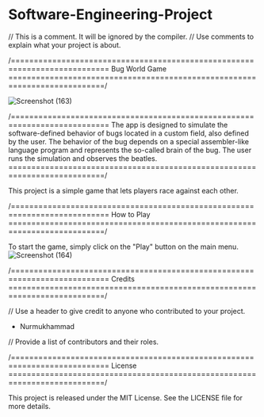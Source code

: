 # Software-Engineering-Project


// This is a comment. It will be ignored by the compiler.
// Use comments to explain what your project is about.



/===========================================================================
Bug World Game
===========================================================================/

![Screenshot (163)](https://user-images.githubusercontent.com/71903387/226182274-aaed7972-7540-4db6-a260-94754792ac19.png)

/===========================================================================
The app is designed to simulate the software-defined behavior of bugs located in a
custom field, also defined by the user. The behavior of the bug depends on a special
assembler-like language program and represents the so-called brain of the bug. The user
runs the simulation and observes the beatles.
===========================================================================/



This project is a simple game that lets players race against each other.



/===========================================================================
How to Play
===========================================================================/



To start the game, simply click on the "Play" button on the main menu.
![Screenshot (164)](https://user-images.githubusercontent.com/71903387/226182283-0b782401-f7cb-461a-a834-ab4399bd50bb.png)


/===========================================================================
Credits
===========================================================================/

// Use a header to give credit to anyone who contributed to your project.

- Nurmukhammad


// Provide a list of contributors and their roles.

/===========================================================================
License
===========================================================================/


This project is released under the MIT License. See the LICENSE file for more details.


